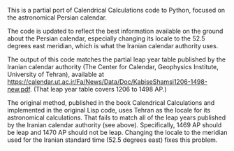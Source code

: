 This is a partial port of Calendrical Calculations code to Python, focused on the astronomical Persian calendar.

The code is updated to reflect the best information available on
the ground about the Persian calendar, especially changing its locale
to the 52.5 degrees east meridian, which is what the Iranian calendar authority uses.

The output of this code matches the partial leap year table published by the
Iranian calendar authority (The Center for Calendar, Geophysics Institute,
University of Tehran), available at
https://calendar.ut.ac.ir/Fa/News/Data/Doc/KabiseShamsi1206-1498-new.pdf.
(That leap year table covers 1206 to 1498 AP.)

The original method, published in the book Calendrical Calculations and
implemented in the original Lisp code, uses Tehran as the locale for its
astronomical calculations. That fails to match all of the leap years
published by the Iranian calendar authority (see above). Specifically,
1469 AP should be leap and 1470 AP should not be leap. Changing the locale
to the meridian used for the Iranian standard time (52.5 degrees east) fixes this problem.
